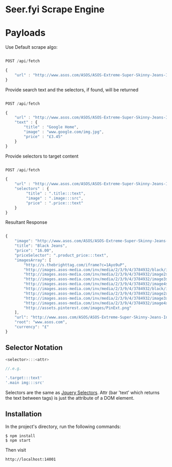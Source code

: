 # Seer.fyi Scrape Engine

# Payloads

Use Default scrape algo:

```javascript

POST /api/fetch

{
	"url" : "http://www.asos.com/ASOS/ASOS-Extreme-Super-Skinny-Jeans-In-Black"
}

```

Provide search text and the selectors, if found, will be returned

```javascript

POST /api/fetch

{
	"url" : "http://www.asos.com/ASOS/ASOS-Extreme-Super-Skinny-Jeans-In-Black",
	"text" : {
		"title" : "Google Home",
		"image" : "www.google.com/img.jpg",
		"price" : "£3.45"
	}
}

```

Provide selectors to target content

```javascript

POST /api/fetch

{
	"url" : "http://www.asos.com/ASOS/ASOS-Extreme-Super-Skinny-Jeans-In-Black",
	"selectors" : {
		 "title" : ".title:::text",
		 "image" : ".image:::src",
		 "price" : ".price:::text"
	}
}

```

Resultant Response

```javascript

{
	"image": "http://www.asos.com/ASOS/ASOS-Extreme-Super-Skinny-Jeans-In-Black/Prod/img.jps",
	"title": "Black Jeans",
	"price": "16.00",
	"priceSelector": ".product_price:::text",
	"imagesArray": [
		"http://s.thebrighttag.com/iframe?c=1Ayo9uP",
		"http://images.asos-media.com/inv/media/2/3/9/4/3784932/black/image1s.jpg",
		"http://images.asos-media.com/inv/media/2/3/9/4/3784932/image2s.jpg",
		"http://images.asos-media.com/inv/media/2/3/9/4/3784932/image3s.jpg",
		"http://images.asos-media.com/inv/media/2/3/9/4/3784932/image4s.jpg",
		"http://images.asos-media.com/inv/media/2/3/9/4/3784932/black/image1xxl.jpg",
		"http://images.asos-media.com/inv/media/2/3/9/4/3784932/image2xxl.jpg",
		"http://images.asos-media.com/inv/media/2/3/9/4/3784932/image3xxl.jpg",
		"http://images.asos-media.com/inv/media/2/3/9/4/3784932/image4xxl.jpg",
		"http://assets.pinterest.com/images/PinExt.png"
	],
	"url": "http://www.asos.com/ASOS/ASOS-Extreme-Super-Skinny-Jeans-In-Black/Prod/pgeproduct.aspx?iid=3784932",
	"root": "www.asos.com",
	"currency": "£"
}

```

## Selector Notation

```javascript
<selector>:::<attr>

//.e.g.

'.target:::text'
'.main img:::src'

```

Selectors are the same as [Jquery Selectors](http://www.w3schools.com/jquery/jquery_ref_selectors.asp). Attr (bar 'text' which returns the text between tags) is just the attribute of a DOM element.


## Installation

In the project's directory, run the following commands:

```
$ npm install
$ npm start
```

Then visit

```
http://localhost:14001
```